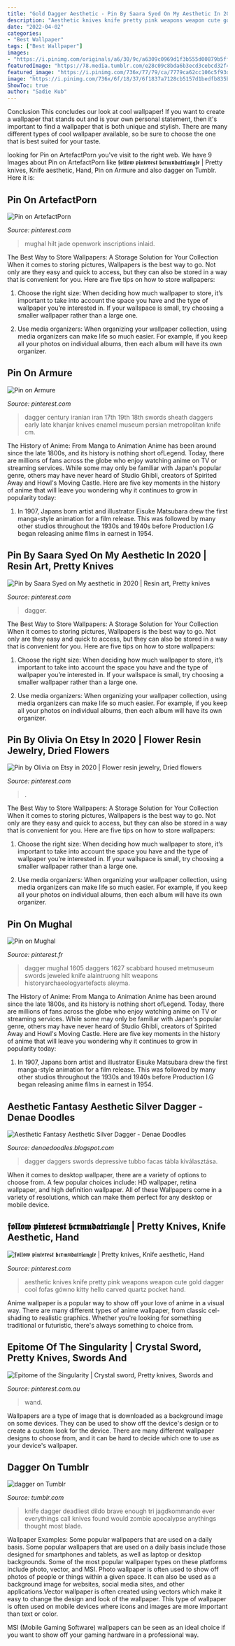 ```yaml
---
title: "Gold Dagger Aesthetic - Pin By Saara Syed On My Aesthetic In 2020"
description: "Aesthetic knives knife pretty pink weapons weapon cute gold dagger cool fofas gówno kitty hello carved quartz pocket hand"
date: "2022-04-02"
categories:
- "Best Wallpaper"
tags: ["Best Wallpaper"]
images:
- "https://i.pinimg.com/originals/a6/30/9c/a6309c0969d1f3b555d00879b5ff2c79.jpg"
featuredImage: "https://78.media.tumblr.com/e28c09c8bda6b3ecd3cebcd32f4b4273/tumblr_oib39zbR551te3rx3o1_500.jpg"
featured_image: "https://i.pinimg.com/736x/77/79/ca/7779ca62cc106c5f93d665b1a40a0c59.jpg"
image: "https://i.pinimg.com/736x/6f/18/37/6f1837a7128cb5157d1bedfb835b863d.jpg"
ShowToc: true
author: "Sadie Kub"
---
```



Conclusion
This concludes our look at cool wallpaper! If you want to create a wallpaper that stands out and is your own personal statement, then it's important to find a wallpaper that is both unique and stylish. There are many different types of cool wallpaper available, so be sure to choose the one that is best suited for your taste.

	

		
looking for Pin on ArtefactPorn you've visit to the right web. We have 9 Images about Pin on ArtefactPorn like 𝖋𝖔𝖑𝖑𝖔𝖜 𝖕𝖎𝖓𝖙𝖊𝖗𝖊𝖘𝖙 𝖇𝖈𝖗𝖒𝖚𝖉𝖆𝖙𝖗𝖎𝖆𝖓𝖌𝖑𝖊 | Pretty knives, Knife aesthetic, Hand, Pin on Armure and also dagger on Tumblr. Here it is:
		
    
## Pin On ArtefactPorn

<img loading=lazy src="https://i.pinimg.com/originals/a6/30/9c/a6309c0969d1f3b555d00879b5ff2c79.jpg" onerror="this.onerror=null;this.src='https://tse2.mm.bing.net/th?id=OIP.f1ODLgVm437P9xPxj_-RdwHaNZ&amp;pid=15.1';" alt="Pin on ArtefactPorn">

_Source: pinterest.com_

>mughal hilt jade openwork inscriptions inlaid. 

	

The Best Way to Store Wallpapers: A Storage Solution for Your Collection
When it comes to storing pictures, Wallpapers is the best way to go. Not only are they easy and quick to access, but they can also be stored in a way that is convenient for you. Here are five tips on how to store wallpapers:
1) Choose the right size: When deciding how much wallpaper to store, it’s important to take into account the space you have and the type of wallpaper you’re interested in. If your wallspace is small, try choosing a smaller wallpaper rather than a large one.

2) Use media organizers: When organizing your wallpaper collection, using media organizers can make life so much easier. For example, if you keep all your photos on individual albums, then each album will have its own organizer.

    
## Pin On Armure

<img loading=lazy src="https://i.pinimg.com/originals/d5/b5/81/d5b581a60ffd99bc54eb7a9599a710d7.jpg" onerror="this.onerror=null;this.src='https://tse2.mm.bing.net/th?id=OIP.GRe7aKcH8a34OTU01P-wfAHaKZ&amp;pid=15.1';" alt="Pin on Armure">

_Source: pinterest.com_

>dagger century iranian iran 17th 19th 18th swords sheath daggers early late khanjar knives enamel museum persian metropolitan knife cm. 

	

The History of Anime: From Manga to Animation
Anime has been around since the late 1800s, and its history is nothing short ofLegend. Today, there are millions of fans across the globe who enjoy watching anime on TV or streaming services. While some may only be familiar with Japan's popular genre, others may have never heard of Studio Ghibli, creators of Spirited Away and Howl's Moving Castle. Here are five key moments in the history of anime that will leave you wondering why it continues to grow in popularity today:
1) In 1907, Japans born artist and illustrator Eisuke Matsubara drew the first manga-style animation for a film release. This was followed by many other studios throughout the 1930s and 1940s before Production I.G began releasing anime films in earnest in 1954.

    
## Pin By Saara Syed On My Aesthetic In 2020 | Resin Art, Pretty Knives

<img loading=lazy src="https://i.pinimg.com/736x/77/79/ca/7779ca62cc106c5f93d665b1a40a0c59.jpg" onerror="this.onerror=null;this.src='https://tse3.mm.bing.net/th?id=OIP.gTX-ffI8hpljRgQDsqn_cgHaHa&amp;pid=15.1';" alt="Pin by Saara Syed on My aesthetic in 2020 | Resin art, Pretty knives">

_Source: pinterest.com_

>dagger. 

	

The Best Way to Store Wallpapers: A Storage Solution for Your Collection
When it comes to storing pictures, Wallpapers is the best way to go. Not only are they easy and quick to access, but they can also be stored in a way that is convenient for you. Here are five tips on how to store wallpapers:
1) Choose the right size: When deciding how much wallpaper to store, it’s important to take into account the space you have and the type of wallpaper you’re interested in. If your wallspace is small, try choosing a smaller wallpaper rather than a large one.

2) Use media organizers: When organizing your wallpaper collection, using media organizers can make life so much easier. For example, if you keep all your photos on individual albums, then each album will have its own organizer.

    
## Pin By Olivia On Etsy In 2020 | Flower Resin Jewelry, Dried Flowers

<img loading=lazy src="https://i.pinimg.com/736x/8e/5b/65/8e5b65e2b0d4ea64e0ce8080115925fc.jpg" onerror="this.onerror=null;this.src='https://tse1.mm.bing.net/th?id=OIP.bovGd68JrQrFgsrP7d4lEgHaJ3&amp;pid=15.1';" alt="Pin by Olivia on Etsy in 2020 | Flower resin jewelry, Dried flowers">

_Source: pinterest.com_

>. 

	

The Best Way to Store Wallpapers: A Storage Solution for Your Collection
When it comes to storing pictures, Wallpapers is the best way to go. Not only are they easy and quick to access, but they can also be stored in a way that is convenient for you. Here are five tips on how to store wallpapers:
1) Choose the right size: When deciding how much wallpaper to store, it’s important to take into account the space you have and the type of wallpaper you’re interested in. If your wallspace is small, try choosing a smaller wallpaper rather than a large one.

2) Use media organizers: When organizing your wallpaper collection, using media organizers can make life so much easier. For example, if you keep all your photos on individual albums, then each album will have its own organizer.

    
## Pin On Mughal

<img loading=lazy src="https://i.pinimg.com/736x/6f/18/37/6f1837a7128cb5157d1bedfb835b863d.jpg" onerror="this.onerror=null;this.src='https://tse3.mm.bing.net/th?id=OIP.S2KfBGuMVeeBvfq8z3_raAHaJQ&amp;pid=15.1';" alt="Pin on Mughal">

_Source: pinterest.fr_

>dagger mughal 1605 daggers 1627 scabbard housed metmuseum swords jeweled knife alaintruong hilt weapons historyarchaeologyartefacts aleyma. 

	

The History of Anime: From Manga to Animation
Anime has been around since the late 1800s, and its history is nothing short ofLegend. Today, there are millions of fans across the globe who enjoy watching anime on TV or streaming services. While some may only be familiar with Japan's popular genre, others may have never heard of Studio Ghibli, creators of Spirited Away and Howl's Moving Castle. Here are five key moments in the history of anime that will leave you wondering why it continues to grow in popularity today:
1) In 1907, Japans born artist and illustrator Eisuke Matsubara drew the first manga-style animation for a film release. This was followed by many other studios throughout the 1930s and 1940s before Production I.G began releasing anime films in earnest in 1954.

    
## Aesthetic Fantasy Aesthetic Silver Dagger - Denae Doodles

<img loading=lazy src="https://i.pinimg.com/originals/e5/39/62/e53962a4d4013940d4e2a14fc860371c.png" onerror="this.onerror=null;this.src='https://tse3.mm.bing.net/th?id=OIP.MFkgvDRXTI6Y5u7_bJI0dQHaHa&amp;pid=15.1';" alt="Aesthetic Fantasy Aesthetic Silver Dagger - Denae Doodles">

_Source: denaedoodles.blogspot.com_

>dagger daggers swords depressive tubbo facas tábla kiválasztása. 

	

When it comes to desktop wallpaper, there are a variety of options to choose from. A few popular choices include: HD wallpaper, retina wallpaper, and high definition wallpaper. All of these Wallpapers come in a variety of resolutions, which can make them perfect for any desktop or mobile device. 

    
## 𝖋𝖔𝖑𝖑𝖔𝖜 𝖕𝖎𝖓𝖙𝖊𝖗𝖊𝖘𝖙 𝖇𝖈𝖗𝖒𝖚𝖉𝖆𝖙𝖗𝖎𝖆𝖓𝖌𝖑𝖊 | Pretty Knives, Knife Aesthetic, Hand

<img loading=lazy src="https://i.pinimg.com/originals/1e/3d/4a/1e3d4a489e448e617406244cd13dbd2a.jpg" onerror="this.onerror=null;this.src='https://tse2.mm.bing.net/th?id=OIP.D3k32yn7JVSUUkIowelX7wHaK0&amp;pid=15.1';" alt="𝖋𝖔𝖑𝖑𝖔𝖜 𝖕𝖎𝖓𝖙𝖊𝖗𝖊𝖘𝖙 𝖇𝖈𝖗𝖒𝖚𝖉𝖆𝖙𝖗𝖎𝖆𝖓𝖌𝖑𝖊 | Pretty knives, Knife aesthetic, Hand">

_Source: pinterest.com_

>aesthetic knives knife pretty pink weapons weapon cute gold dagger cool fofas gówno kitty hello carved quartz pocket hand. 

	

Anime wallpaper is a popular way to show off your love of anime in a visual way. There are many different types of anime wallpaper, from classic cel-shading to realistic graphics. Whether you're looking for something traditional or futuristic, there's always something to choice from.

    
## Epitome Of The Singularity | Crystal Sword, Pretty Knives, Swords And

<img loading=lazy src="https://i.pinimg.com/736x/c9/92/5a/c9925a68e2f4bee70de44b31b9b7c827.jpg" onerror="this.onerror=null;this.src='https://tse1.mm.bing.net/th?id=OIP.wmN-vHwUzy71KInKse8r_AHaLo&amp;pid=15.1';" alt="Epitome of the Singularity | Crystal sword, Pretty knives, Swords and">

_Source: pinterest.com.au_

>wand. 

	

Wallpapers are a type of image that is downloaded as a background image on some devices. They can be used to show off the device's design or to create a custom look for the device. There are many different wallpaper designs to choose from, and it can be hard to decide which one to use as your device's wallpaper.

    
## Dagger On Tumblr

<img loading=lazy src="https://78.media.tumblr.com/e28c09c8bda6b3ecd3cebcd32f4b4273/tumblr_oib39zbR551te3rx3o1_500.jpg" onerror="this.onerror=null;this.src='https://tse4.mm.bing.net/th?id=OIP.bQXex4NeINVjR221l3QLTgAAAA&amp;pid=15.1';" alt="dagger on Tumblr">

_Source: tumblr.com_

>knife dagger deadliest dildo brave enough tri jagdkommando ever everythings call knives found would zombie apocalypse anythings thought most blade. 

	

Wallpaper Examples: Some popular wallpapers that are used on a daily basis.
Some popular wallpapers that are used on a daily basis include those designed for smartphones and tablets, as well as laptop or desktop backgrounds. Some of the most popular wallpaper types on these platforms include photo, vector, and MSI. 
Photo wallpaper is often used to show off photos of people or things within a given space. It can also be used as a background image for websites, social media sites, and other applications.Vector wallpaper is often created using vectors which make it easy to change the design and look of the wallpaper. This type of wallpaper is often used on mobile devices where icons and images are more important than text or color. 

MSI (Mobile Gaming Software) wallpapers can be seen as an ideal choice if you want to show off your gaming hardware in a professional way.


